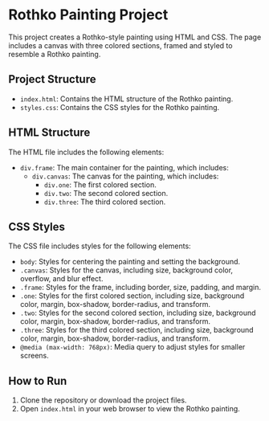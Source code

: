 # Rothko Painting Project

This project creates a Rothko-style painting using HTML and CSS. The page includes a canvas with three colored sections, framed and styled to resemble a Rothko painting.

## Project Structure
- `index.html`: Contains the HTML structure of the Rothko painting.
- `styles.css`: Contains the CSS styles for the Rothko painting.

## HTML Structure
The HTML file includes the following elements:
- `div.frame`: The main container for the painting, which includes:
  - `div.canvas`: The canvas for the painting, which includes:
    - `div.one`: The first colored section.
    - `div.two`: The second colored section.
    - `div.three`: The third colored section.

## CSS Styles
The CSS file includes styles for the following elements:
- `body`: Styles for centering the painting and setting the background.
- `.canvas`: Styles for the canvas, including size, background color, overflow, and blur effect.
- `.frame`: Styles for the frame, including border, size, padding, and margin.
- `.one`: Styles for the first colored section, including size, background color, margin, box-shadow, border-radius, and transform.
- `.two`: Styles for the second colored section, including size, background color, margin, box-shadow, border-radius, and transform.
- `.three`: Styles for the third colored section, including size, background color, margin, box-shadow, border-radius, and transform.
- `@media (max-width: 768px)`: Media query to adjust styles for smaller screens.

## How to Run
1. Clone the repository or download the project files.
2. Open `index.html` in your web browser to view the Rothko painting.



